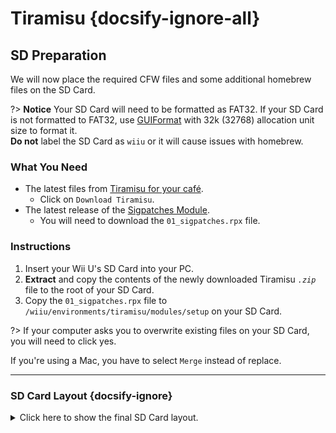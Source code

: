 # Tiramisu {docsify-ignore-all}

## SD Preparation

We will now place the required CFW files and some additional homebrew files on the SD Card.

?> **Notice** Your SD Card will need to be formatted as FAT32. If your SD Card is not formatted to FAT32, use [GUIFormat](http://ridgecrop.co.uk/index.htm?guiformat.htm) with 32k (32768) allocation unit size to format it. </br> **Do not** label the SD Card as `wiiu` or it will cause issues with homebrew.

### What You Need

- The latest files from [Tiramisu for your café](https://tiramisu.foryour.cafe).
    - Click on `Download Tiramisu`.
- The latest release of the [Sigpatches Module](https://github.com/marco-calautti/SigpatchesModuleWiiU/releases).
    - You will need to download the `01_sigpatches.rpx` file.

### Instructions

1. Insert your Wii U's SD Card into your PC.
1. **Extract** and copy the contents of the newly downloaded Tiramisu *`.zip`* file to the root of your SD Card.
1. Copy the `01_sigpatches.rpx` file to `/wiiu/environments/tiramisu/modules/setup` on your SD Card.

?> If your computer asks you to overwrite existing files on your SD Card, you will need to click yes.

   If you're using a Mac, you have to select `Merge` instead of replace.

----------

### SD Card Layout {docsify-ignore}

<details>
<summary>Click here to show the final SD Card layout.</summary>

```
💾sd:
 ┣ 📂wiiu
 ┃ ┣ 📂apps
 ┃ ┃ ┣ 📂homebrew_launcher
 ┃ ┃ ┃ ┣ 📜homebrew_launcher.elf
 ┃ ┃ ┃ ┣ 📜icon.png
 ┃ ┃ ┃ ┗ 📜meta.xml
 ┃ ┃ ┣ 📜PayloadLoaderInstaller.wuhb
 ┃ ┃ ┗ (All other apps should be here too)
 ┃ ┣ 📂environments
 ┃ ┃ ┣ 📂installer
 ┃ ┃ ┃ ┗ 📂modules
 ┃ ┃ ┃   ┗ 📂setup
 ┃ ┃ ┃     ┣ 📜00_mocha.rpx
 ┃ ┃ ┃     ┗ 📜90_launch_installer.rpx
 ┃ ┃ ┗ 📂tiramisu
 ┃ ┃   ┣ 📂modules
 ┃ ┃   ┃ ┗ 📂setup
 ┃ ┃   ┃   ┣ 📜00_mocha.rpx
 ┃ ┃   ┃   ┣ 📜01_sigpatches.rpx
 ┃ ┃   ┃   ┣ 📜50_hbl_installer.rpx
 ┃ ┃   ┃   ┗ 📜99_autoboot.rpx
 ┃ ┃   ┗ 📜root.rpx
 ┃ ┣ 📂payloads
 ┃ ┃ ┣ 📂default
 ┃ ┃ ┃ ┗ 📜payload.elf
 ┃ ┃ ┣ 📂fw_img_loader 
 ┃ ┃ ┃ ┗ 📜payload.elf
 ┃ ┃ ┗ 📂nanddumper
 ┃ ┃   ┗ 📜payload.elf
 ┃ ┣ 📜payload.rpx
 ┃ ┗ 📜payload.elf
 ┗ 📜versions.json
```

</details>
